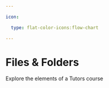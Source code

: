 ```yaml
---

icon: 

  type: flat-color-icons:flow-chart

---
```


# Files & Folders

Explore the elements of a Tutors course